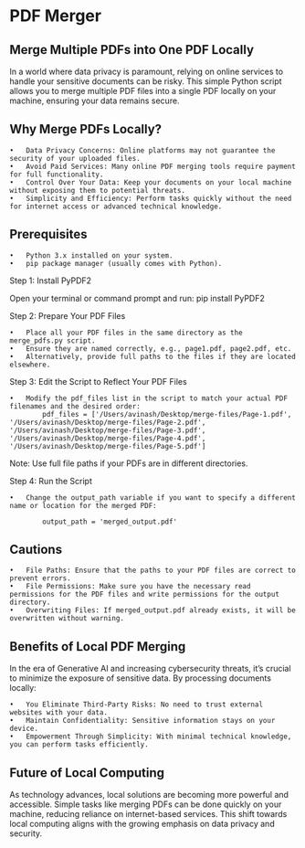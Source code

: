 # PDF Merger

## Merge Multiple PDFs into One PDF Locally

In a world where data privacy is paramount, relying on online services to handle your sensitive documents can be risky. This simple Python script allows you to merge multiple PDF files into a single PDF locally on your machine, ensuring your data remains secure.

## Why Merge PDFs Locally?

	•	Data Privacy Concerns: Online platforms may not guarantee the security of your uploaded files.
	•	Avoid Paid Services: Many online PDF merging tools require payment for full functionality.
	•	Control Over Your Data: Keep your documents on your local machine without exposing them to potential threats.
	•	Simplicity and Efficiency: Perform tasks quickly without the need for internet access or advanced technical knowledge.

## Prerequisites

	•	Python 3.x installed on your system.
	•	pip package manager (usually comes with Python).

Step 1: Install PyPDF2

Open your terminal or command prompt and run: pip install PyPDF2

Step 2: Prepare Your PDF Files

    •   Place all your PDF files in the same directory as the merge_pdfs.py script.
    •   Ensure they are named correctly, e.g., page1.pdf, page2.pdf, etc.
    •   Alternatively, provide full paths to the files if they are located elsewhere.
Step 3: Edit the Script to Reflect Your PDF Files

    •   Modify the pdf_files list in the script to match your actual PDF filenames and the desired order:
            pdf_files = ['/Users/avinash/Desktop/merge-files/Page-1.pdf', '/Users/avinash/Desktop/merge-files/Page-2.pdf', '/Users/avinash/Desktop/merge-files/Page-3.pdf', '/Users/avinash/Desktop/merge-files/Page-4.pdf', '/Users/avinash/Desktop/merge-files/Page-5.pdf']

Note: Use full file paths if your PDFs are in different directories.

Step 4: Run the Script

    •   Change the output_path variable if you want to specify a different name or location for the merged PDF:

            output_path = 'merged_output.pdf'
## Cautions

	•	File Paths: Ensure that the paths to your PDF files are correct to prevent errors.
	•	File Permissions: Make sure you have the necessary read permissions for the PDF files and write permissions for the output directory.
	•	Overwriting Files: If merged_output.pdf already exists, it will be overwritten without warning.

## Benefits of Local PDF Merging

In the era of Generative AI and increasing cybersecurity threats, it’s crucial to minimize the exposure of sensitive data. By processing documents locally:

	•	You Eliminate Third-Party Risks: No need to trust external websites with your data.
	•	Maintain Confidentiality: Sensitive information stays on your device.
	•	Empowerment Through Simplicity: With minimal technical knowledge, you can perform tasks efficiently.

## Future of Local Computing

As technology advances, local solutions are becoming more powerful and accessible. Simple tasks like merging PDFs can be done quickly on your machine, reducing reliance on internet-based services. This shift towards local computing aligns with the growing emphasis on data privacy and security.